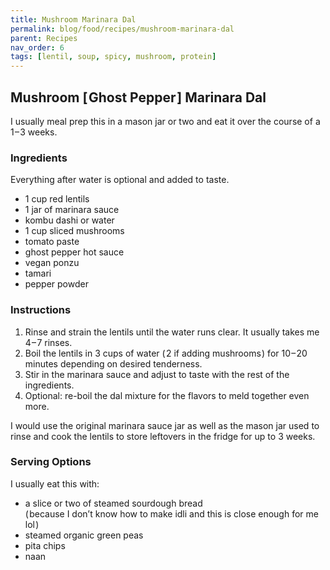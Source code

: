 ```yaml
---
title: Mushroom Marinara Dal
permalink: blog/food/recipes/mushroom-marinara-dal
parent: Recipes
nav_order: 6
tags: [lentil, soup, spicy, mushroom, protein]
---
```


## Mushroom [ Ghost Pepper ] Marinara Dal

I usually meal prep this in a mason jar or two and eat it over the course of a 1 – 3 weeks.
<!-- 
![image](https://github.com/user-attachments/assets/25ed8af1-600b-44f8-949f-1a5fcfb311e3){: style="float: right; max-width: 50%; border-radius: .33rem;margin-left: 1rem;"} -->

### Ingredients

Everything after water is optional and added to taste.

- 1 cup red lentils
- 1 jar of marinara sauce
- kombu dashi or water
- 1 cup sliced mushrooms
- tomato paste
- ghost pepper hot sauce 
- vegan ponzu
- tamari
- pepper powder

### Instructions

1. Rinse and strain the lentils until the water runs clear. It usually takes me 4 – 7 rinses.
2. Boil the lentils in 3 cups of water ( 2 if adding mushrooms ) for 10 – 20 minutes depending on desired tenderness.
3. Stir in the marinara sauce and adjust to taste with the rest of the ingredients.
4. Optional: re-boil the dal mixture for the flavors to meld together even more.
   
I would use the original marinara sauce jar as well as the mason jar used to rinse and cook the lentils to store leftovers in the fridge for up to 3 weeks.

### Serving Options

I usually eat this with:

- a slice or two of steamed sourdough bread <br>( because I don’t know how to make idli and this is close enough for me lol )
- steamed organic green peas
- pita chips
- naan

